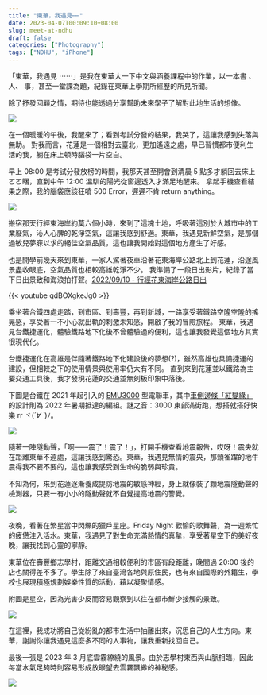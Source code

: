 ```yaml
---
title: "東華，我遇見⋯⋯"
date: 2023-04-07T00:09:10+08:00
slug: meet-at-ndhu
draft: false
categories: ["Photography"]
tags: ["NDHU", "iPhone"]
---
```


「東華，我遇見 ⋯⋯」是我在東華大一下中文與涵養課程中的作業，以一本書 、人、 事，甚至一堂課為題，紀錄在東華上學期所經歷的所見所聞。

除了抒發回顧之情，期待也能透過分享幫助未來學子了解對此地生活的想像。

<!--more-->

![](../images/meet-at-ndhu/presentation_page-0001.jpg)

在一個暖暖的午後，我醒來了；看到考試分發的結果，我哭了，這讓我感到失落與無助。
對我而言，花蓮是一個相對去臺北，更加遙遠之處，早已習慣都市便利生活的我，躺在床上頓時腦袋一片空白。

早上 08:00 是考試分發放榜的時間，我那天甚至開會到清晨 5 點多才躺回去床上ㄛㄛ睏，直到中午 12:00 溫馴的陽光從窗邊透入才滿足地醒來。
拿起手機查看結果之際，我的腦袋應該狂噴 500 Error，遲遲不肯 return anything。

![](../images/meet-at-ndhu/presentation_page-0002.jpg)

搬宿那天行經東海岸約莫六個小時，來到了這塊土地，呼吸著這別於大城市中的工業廢氣，沁人心脾的乾淨空氣，這讓我感到舒適。東華，我遇見新鮮空氣，是那個過敏兒夢寐以求的絕佳空氣品質，這也讓我開始對這個地方產生了好感。

也是開學前幾天來到東華，一家人駕著夜車沿著花東海岸公路北上到花蓮，沿途風景盡收眼底，空氣品質也相較高雄乾淨不少。
我準備了一段日出影片，紀錄了當下日出景致和海浪拍打聲。[2022/09/10 - 行經花東海岸公路日出](https://youtu.be/qdBOXgkeJg0)

{{< youtube qdBOXgkeJg0 >}}
<br />

乘坐著台鐵四處走踏，到市區、到壽豐，再到新城，一路享受著鐵路空隆空隆的搖晃感，享受著一不小心就出軌的刺激未知感，開啟了我的冒險旅程。
東華，我遇見台鐵捷運化，體驗鐵路地下化後不曾體驗過的便利，這也讓我發覺這個地方其實很現代化。

台鐵捷運化在高雄是伴隨著鐵路地下化建設後的夢想(?)，雖然高雄也具備捷運的建設，但相較之下的使用情景與使用率仍大有不同。
直到來到花蓮並以鐵路為主要交通工具後，我才發現花蓮的交通並無刻板印象中落後。

下圖是台鐵在 2021 年起引入的 [EMU3000](https://zh.wikipedia.org/zh-tw/台鐵EMU3000型電聯車) 型電聯車，其中[車側邊條「紅變綠」](https://udn.com/news/story/7266/6534932)的設計則為 2022 年暑期抵達的編組。謎之音：3000 東部滿街跑，想搭就搭好快樂 rr ヾ(_´∀ ˋ_)ﾉ。

![](../images/meet-at-ndhu/presentation_page-0004.jpg)

隨著一陣隧動聲，「啊——震了！震了！」，打開手機查看地震報告，哎呀！震央就在距離東華不遠處，這讓我感到驚恐。東華，我遇見無情的震央，那頭雀躍的地牛震得我不要不要的，這也讓我感受到生命的脆弱與珍貴。

不知為何，來到花蓮逐漸養成提防地震的敏感神經，身上就像裝了顆地震隧動聲的檢測器，只要一有小小的隧動聲就不自覺提高地震的警覺。

![](../images/meet-at-ndhu/presentation_page-0005.jpg)

夜晚，看著在繁星當中閃爍的獵戶星座。Friday Night 歡愉的歌舞聲，為一週繁忙的疲憊注入活水。東華，我遇見了對生命充滿熱情的真摯，享受著星空下的美好夜晚，讓我找到心靈的寧靜。

東華位在壽豐鄉志學村，距離交通相較便利的市區有段距離，晚間過 20:00 後的店也關得差不多了。學生除了來自臺灣各地與原住民，也有來自國際的外籍生，學校也展現積極規劃娛樂性質的活動，藉以凝聚情感。

附圖是星空，因為光害少反而容易觀察到以往在都市鮮少接觸的景致。

![](../images/meet-at-ndhu/presentation_page-0006.jpg)

在這裡，我成功將自己從紛亂的都市生活中抽離出來，沉思自己的人生方向。東華，謝謝你讓我遇見這麼多不同的人事物，讓我重新找回自己。

最後一張是 2023 年 3 月底雲霧繚繞的風景。由於志學村東西與山脈相臨，因此每當水氣足夠時則容易形成放眼望去雲霧飄緲的神秘感。

![](../images/meet-at-ndhu/presentation_page-0007.jpg)
